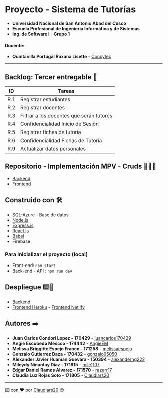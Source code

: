 # Proyecto - Sistema de Tutorías
- **Universidad Nacional de San Antonio Abad del Cusco**
- **Escuela Profesional de Ingenieria Informática y de Sistemas**
- **Ing. de Software I - Grupo 1**
#### **Docente**:
- **Quintanilla Portugal Roxana Lisette** - [Concytec](http://directorio.concytec.gob.pe/appDirectorioCTI/VerDatosInvestigador.do?id_investigador=40930)
---
## Backlog: Tercer entregable 🚀

| ID | Tareas |
| ------------- | ------------- |
| R.1  | Registrar estudiantes |
| R.2 | Registrar docentes |
| R.3  | Filtrar a los docentes que serán tutores |
| R.4 | Confidencialidad Inicio de Sesión |
| R.5  | Registrar fichas de tutoría |
| R.6 | Confidencialidad Fichas de Tutoría |
| R.9  | Actualizar datos personales |


## **Repositorio - Implementación MPV - Cruds 👩🏻‍💻** 
* [Backend](https://github.com/razerr17/Grupo10/tree/Backend_main)
* [Frontend](https://github.com/razerr17/Grupo10/tree/Frontend_main)

## Construido con 🛠️
* SQL-Azure - Base de datos
* [Node.js](https://nodejs.org/es/docs/) 
* [Express.js](https://expressjs.com/es/) 
* [React.js](https://es.reactjs.org/docs/getting-started.html) 
* [Babel](https://babeljs.io/)
* Firebase

### Para inicializar el proyecto (local)
* Front-end: `npm start`
* Back-end - API : `npm run dev`

## Despliegue ⌨️👀 
* [Backend](https://backendtutorias.herokuapp.com/)
* [Frontend Heroku](https://frontendtutoria.herokuapp.com/) - [Frontend Netlify](https://sistema-tutorias-daii.netlify.app/)

## Autores ✒️
* **Juan Carlos Condori Lopez - 170429** - [juancarlos170429](https://github.com/juancarlos170429)
* **Angie Escobedo Mescco - 174442** - [AngieEM](https://github.com/AnnieLoli)
* **Melissa Briggitte Espejo Franco - 171258** - [melissaespejo](https://github.com/melissaespejo)
* **Gonzalo Gutierrez Daza - 170432** - [gonzalo95050](https://github.com/gonzalo95050) 
* **Alexander Javier Huaman Guevara - 150394** - [alexanderhg222](https://github.com/alexanderhg222)
* **Mileydy Ninantay Diaz - 171915** - [mile1107](https://github.com/mile1107)
* **Edgar Daniel Ramos Alvarez - 171570** - [razerr17](https://github.com/razerr17)
* **Claudia Luz Rojas Soto - 171805** - [Claudiars20](https://github.com/Claudiars20)
---
⌨️ con ❤️ por [Claudiars20](https://github.com/Claudiars20) 😊
